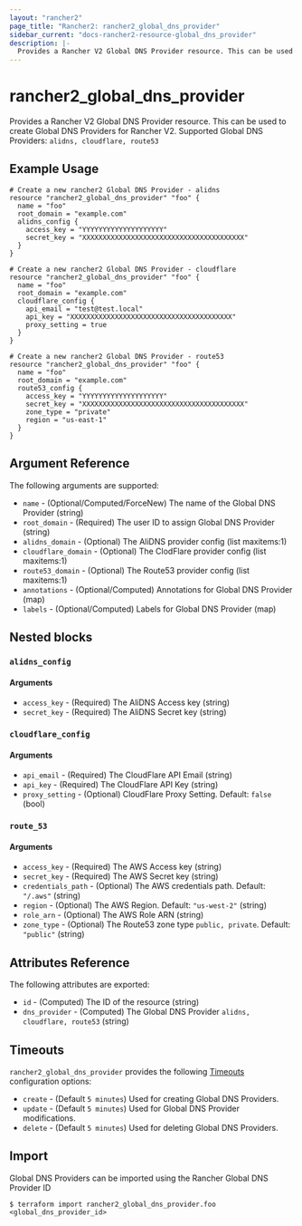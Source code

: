 ```yaml
---
layout: "rancher2"
page_title: "Rancher2: rancher2_global_dns_provider"
sidebar_current: "docs-rancher2-resource-global_dns_provider"
description: |-
  Provides a Rancher V2 Global DNS Provider resource. This can be used to create Global DNS Providers for Rancher V2.
---
```


# rancher2\_global\_dns\_provider

Provides a Rancher V2 Global DNS Provider resource. This can be used to create Global DNS Providers for Rancher V2. Supported Global DNS Providers: `alidns, cloudflare, route53`

## Example Usage

```hcl
# Create a new rancher2 Global DNS Provider - alidns
resource "rancher2_global_dns_provider" "foo" {
  name = "foo"
  root_domain = "example.com"
  alidns_config {
    access_key = "YYYYYYYYYYYYYYYYYYYY"
    secret_key = "XXXXXXXXXXXXXXXXXXXXXXXXXXXXXXXXXXXXXXXX"
  }
}
```

```hcl
# Create a new rancher2 Global DNS Provider - cloudflare
resource "rancher2_global_dns_provider" "foo" {
  name = "foo"
  root_domain = "example.com"
  cloudflare_config {
    api_email = "test@test.local"
    api_key = "XXXXXXXXXXXXXXXXXXXXXXXXXXXXXXXXXXXXXXXX"
    proxy_setting = true
  }
}
```

```hcl
# Create a new rancher2 Global DNS Provider - route53
resource "rancher2_global_dns_provider" "foo" {
  name = "foo"
  root_domain = "example.com"
  route53_config {
    access_key = "YYYYYYYYYYYYYYYYYYYY"
    secret_key = "XXXXXXXXXXXXXXXXXXXXXXXXXXXXXXXXXXXXXXXX"
    zone_type = "private"
    region = "us-east-1"
  }
}
```

## Argument Reference

The following arguments are supported:

* `name` - (Optional/Computed/ForceNew) The name of the Global DNS Provider (string)
* `root_domain` - (Required) The user ID to assign Global DNS Provider (string)
* `alidns_domain` - (Optional) The AliDNS provider config (list maxitems:1)
* `cloudflare_domain` - (Optional) The ClodFlare provider config (list maxitems:1)
* `route53_domain` - (Optional) The Route53 provider config (list maxitems:1)
* `annotations` - (Optional/Computed) Annotations for Global DNS Provider (map)
* `labels` - (Optional/Computed) Labels for Global DNS Provider (map)

## Nested blocks

### `alidns_config`

#### Arguments
* `access_key` - (Required) The AliDNS Access key (string)
* `secret_key` - (Required) The AliDNS Secret key (string)

### `cloudflare_config`

#### Arguments
* `api_email` - (Required) The CloudFlare API Email (string)
* `api_key` - (Required) The CloudFlare API Key (string)
* `proxy_setting` - (Optional) CloudFlare Proxy Setting. Default: `false` (bool)

### `route_53`

#### Arguments

* `access_key` - (Required) The AWS Access key (string)
* `secret_key` - (Required) The AWS Secret key (string)
* `credentials_path` - (Optional) The AWS credentials path. Default: `"/.aws"` (string)
* `region` - (Optional) The AWS Region. Default: `"us-west-2"` (string)
* `role_arn` - (Optional) The AWS Role ARN (string)
* `zone_type` - (Optional) The Route53 zone type `public, private`. Default: `"public"` (string)

## Attributes Reference

The following attributes are exported:

* `id` - (Computed) The ID of the resource (string)
* `dns_provider` - (Computed) The Global DNS Provider `alidns, cloudflare, route53` (string)

## Timeouts

`rancher2_global_dns_provider` provides the following
[Timeouts](https://www.terraform.io/docs/configuration/resources.html#operation-timeouts) configuration options:

- `create` - (Default `5 minutes`) Used for creating Global DNS Providers.
- `update` - (Default `5 minutes`) Used for Global DNS Provider modifications.
- `delete` - (Default `5 minutes`) Used for deleting Global DNS Providers.

## Import

Global DNS Providers can be imported using the Rancher Global DNS Provider ID

```
$ terraform import rancher2_global_dns_provider.foo <global_dns_provider_id>
```

